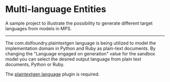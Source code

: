 Multi-language Entities
=======================

A sample project to illustrate the possibility to generate different target languages
from models in MPS.

-----------------------
The com.dslfoundry.plaintextgen language is being utilized to model the implementation
domain in Python and Ruby as plain-text documents.
By changing the "Language engaged on generation" value for the sandbox model you can select
the desired output language from plain text documents, Python or Ruby.

The [plaintextgen language](https://plugins.jetbrains.com/plugin/8444-com-dslfoundry-plaintextgen) plugin is required.